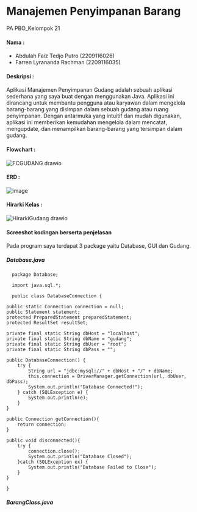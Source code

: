 # Manajemen Penyimpanan Barang
PA PBO_Kelompok 21

#### Nama :
- Abdulah Faiz Tedjo Putro (2209116026)
- Farren Lyrananda Rachman (2209116035)

#### Deskripsi :
Aplikasi Manajemen Penyimpanan Gudang adalah sebuah aplikasi sederhana yang saya buat dengan menggunakan Java. Aplikasi ini dirancang untuk membantu pengguna atau karyawan dalam mengelola barang-barang yang disimpan dalam sebuah gudang atau ruang penyimpanan. Dengan antarmuka yang intuitif dan mudah digunakan, aplikasi ini memberikan kemudahan mengelola dalam mencatat, mengupdate, dan menampilkan barang-barang yang tersimpan dalam gudang.

#### Flowchart :
![FCGUDANG drawio](https://github.com/kelompok-21-PA-PBO/Gudang/assets/121870536/ca25630e-87ca-4bde-b636-c27c5230e683)

#### ERD :
![image](https://github.com/kelompok-21-PA-PBO/Gudang/assets/121870536/9fe9e789-41fe-4526-8e9a-dcb5b0d7cdad)

#### Hirarki Kelas :
![HirarkiGudang drawio](https://github.com/kelompok-21-PA-PBO/Gudang/assets/121870536/66d31235-538f-4307-95e7-49013d157341)

#### Screeshot kodingan berserta penjelasan

Pada program saya terdapat 3 package yaitu Database, GUI dan Gudang.


##### Database.java
      package Database;

      import java.sql.*;

      public class DatabaseConnection {
    
    public static Connection connection = null;
    public Statement statement;
    protected PreparedStatement preparedStatement;
    protected ResultSet resultSet;

    private final static String dbHost = "localhost";
    private final static String dbName = "gudang";
    private final static String dbUser = "root";
    private final static String dbPass = "";

    public DatabaseConnection() {
        try {
            String url = "jdbc:mysql://" + dbHost + "/" + dbName;
            this.connection = DriverManager.getConnection(url, dbUser, dbPass);
            System.out.println("Database Connected!");
        } catch (SQLException e) {
            System.out.println(e);
        }
    }
     
    public Connection getConnection(){
        return connection;
    }
    
    public void disconnected(){
        try {
            connection.close();
            System.out.println("Database Closed");
        }catch (SQLException ex) {
            System.out.println("Database Failed to Close");
        }
    }

    }

##### BarangClass.java













